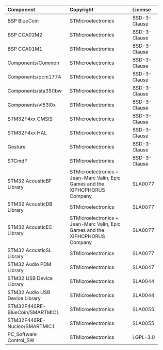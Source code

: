 | Component                             | Copyright            															| License   	|
|:---------                             |:-------              															|:----------	|
| BSP BlueCoin							| STMicroelectronics															| BSD-3-Clause	|
| BSP CCA02M2							| STMicroelectronics															| BSD-3-Clause	|
| BSP CCA01M1							| STMicroelectronics															| BSD-3-Clause	|
| Components/Common                  	| STMicroelectronics															| BSD-3-Clause	|
| Components/pcm1774             	  	| STMicroelectronics															| BSD-3-Clause  |
| Components/sta350bw             	  	| STMicroelectronics															| BSD-3-Clause  |
| Components/vl53l0x             	  	| STMicroelectronics															| BSD-3-Clause  |
| STM32F4xx CMSIS	    				| STMicroelectronics															| BSD-3-Clause	|
| STM32F4xx HAL        					| STMicroelectronics															| BSD-3-Clause	|
| Gesture        						| STMicroelectronics															| BSD-3-Clause	|
| STCmdP        						| STMicroelectronics															| BSD-3-Clause	|
| STM32 AcousticBF Library           	| STMicroelectronics + Jean-Marc Valin, Epic Games and the XIPHOPHORUS Company	| SLA0077		|
| STM32 AcousticDB Library           	| STMicroelectronics															| SLA0077		|
| STM32 AcousticEC Library           	| STMicroelectronics + Jean-Marc Valin, Epic Games and the XIPHOPHORUS Company	| SLA0077		|
| STM32 AcousticSL Library           	| STMicroelectronics															| SLA0077		|
| STM32 Audio PDM Library               | STMicroelectronics															| SLA0047		|
| STM32 USB Device Library 	            | STMicroelectronics															| SLA0044		|
| STM32 Audio USB Device Library 		| STMicroelectronics															| SLA0044		|
| STM32F446RE-BlueCoin/SMARTMIC1      	| STMicroelectronics															| SLA0055		|
| STM32F446RE-Nucleo/SMARTMIC1        	| STMicroelectronics															| SLA0055		|
| PC_Software Control_SW        		| STMicroelectronics															| LGPL-3.0		|
